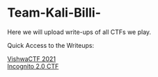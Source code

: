 # Team-Kali-Billi-
Here we will upload write-ups of all CTFs we play.

Quick Access to the Writeups:

[VishwaCTF 2021](https://github.com/tejsi/Team-Kali-Billi/blob/main/Kalli%20Billi%20VishwaCTF2021%20WriteUp.pdf) \
[Incognito 2.0 CTF](https://github.com/tejsi/Team-Kali-Billi/blob/main/Kali%20Billi%20Incognito%202.0%20CTF%20Writeup.pdf)
